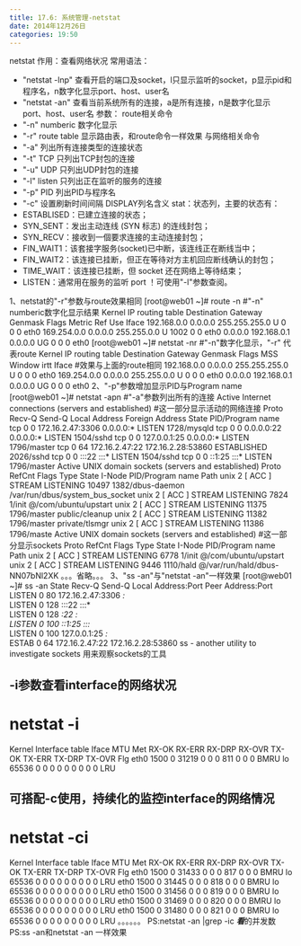 ```yaml
---
title: 17.6: 系统管理-netstat
date: 2014年12月26日
categories: 19:50
---
```

 
netstat
作用：查看网络状况
常用语法： 
* "netstat -lnp" 查看开启的端口及socket，l只显示监听的socket，p显示pid和程序名，n数字化显示port、host、user名
* "netstat -an" 查看当前系统所有的连接，a是所有连接，n是数字化显示port、host、user名
参数：
route相关命令
* "-n" numberic 数字化显示
* "-r" route table 显示路由表，和route命令一样效果
与网络相关命令
* "-a" 列出所有连接类型的连接状态
* "-t" TCP 只列出TCP封包的连接
* "-u" UDP 只列出UDP封包的连接
* "-l" listen 只列出正在监听的服务的连接
* "-p" PID 列出PID与程序名
* "-c" 设置刷新时间间隔
DISPLAY列名含义
stat：状态列，主要的状态有：
* ESTABLISED：已建立连接的状态；
* SYN_SENT：发出主动连线 (SYN 标志) 的连线封包；
* SYN_RECV：接收到一個要求连接的主动连接封包；
* FIN_WAIT1：该套接字服务(socket)已中断，该连线正在断线当中；
* FIN_WAIT2：该连接已挂断，但正在等待对方主机回应断线确认的封包；
* TIME_WAIT：该连接已挂断，但 socket 还在网络上等待结束；
* LISTEN：通常用在服务的监听 port ！可使用"-l"参数查阅。
 
1、netstat的"-r"参数与route效果相同
[root@web01 ~]# route -n        #"-n" numberic数字化显示结果
Kernel IP routing table
Destination     Gateway         Genmask         Flags Metric Ref    Use Iface
192.168.0.0     0.0.0.0         255.255.255.0   U     0      0        0 eth0
169.254.0.0     0.0.0.0         255.255.0.0     U     1002   0        0 eth0
0.0.0.0         192.168.0.1     0.0.0.0         UG    0      0        0 eth0
[root@web01 ~]# netstat -nr        #"-n"数字化显示，"-r" 代表route
Kernel IP routing table
Destination     Gateway         Genmask         Flags   MSS Window  irtt Iface   #效果与上面的route相同
192.168.0.0     0.0.0.0         255.255.255.0   U         0 0          0 eth0
169.254.0.0     0.0.0.0         255.255.0.0     U         0 0          0 eth0
0.0.0.0         192.168.0.1     0.0.0.0         UG        0 0          0 eth0
2、"-p"参数增加显示PID与Program name
[root@web01 ~]# netstat -apn   #"-a"参数列出所有的连接
Active Internet connections (servers and established)    #这一部分显示活动的网络连接
Proto Recv-Q Send-Q Local Address               Foreign Address             State       PID/Program name
tcp        0      0 172.16.2.47:3306            0.0.0.0:*                   LISTEN      1728/mysqld
tcp        0      0 0.0.0.0:22                  0.0.0.0:*                   LISTEN      1504/sshd
tcp        0      0 127.0.0.1:25                0.0.0.0:*                   LISTEN      1796/master
tcp        0     64 172.16.2.47:22              172.16.2.28:53860           ESTABLISHED 2026/sshd
tcp        0      0 :::22                       :::*                        LISTEN      1504/sshd
tcp        0      0 ::1:25                      :::*                        LISTEN      1796/master
Active UNIX domain sockets (servers and established)
Proto RefCnt Flags       Type       State         I-Node PID/Program name    Path
unix  2      [ ACC ]     STREAM     LISTENING     10497  1382/dbus-daemon    /var/run/dbus/system_bus_socket
unix  2      [ ACC ]     STREAM     LISTENING     7824   1/init              @/com/ubuntu/upstart
unix  2      [ ACC ]     STREAM     LISTENING     11375  1796/master         public/cleanup
unix  2      [ ACC ]     STREAM     LISTENING     11382  1796/master         private/tlsmgr
unix  2      [ ACC ]     STREAM     LISTENING     11386  1796/maste
Active UNIX domain sockets (servers and established)   #这一部分显示sockets
Proto RefCnt Flags       Type       State         I-Node PID/Program name    Path
unix  2      [ ACC ]     STREAM     LISTENING     6778   1/init              @/com/ubuntu/upstart
unix  2      [ ACC ]     STREAM     LISTENING     9446   1110/hald           @/var/run/hald/dbus-NN07bNl2XK
。。。省略。。。
3、"ss -an"与"netstat -an"一样效果
[root@web01 ~]# ss -an
State       Recv-Q Send-Q   Local Address:Port     Peer Address:Port
LISTEN      0      80         172.16.2.47:3306                *:*  
LISTEN      0      128                 :::22                 :::*  
LISTEN      0      128                  *:22                  *:*  
LISTEN      0      100                ::1:25                 :::*  
LISTEN      0      100          127.0.0.1:25                  *:*  
ESTAB       0      64         172.16.2.47:22        172.16.2.28:53860
ss - another utility to investigate sockets 用来观察sockets的工具
## -i参数查看interface的网络状况
# netstat -i
Kernel Interface table
Iface       MTU Met    RX-OK RX-ERR RX-DRP RX-OVR    TX-OK TX-ERR TX-DRP TX-OVR Flg
eth0       1500   0    31219      0      0      0      811      0      0      0 BMRU
lo        65536   0        0      0      0      0        0      0      0      0 LRU
## 可搭配-c使用，持续化的监控interface的网络情况
# netstat -ci
Kernel Interface table
Iface       MTU Met    RX-OK RX-ERR RX-DRP RX-OVR    TX-OK TX-ERR TX-DRP TX-OVR Flg
eth0       1500   0    31433      0      0      0      817      0      0      0 BMRU
lo        65536   0        0      0      0      0        0      0      0      0 LRU
eth0       1500   0    31445      0      0      0      818      0      0      0 BMRU
lo        65536   0        0      0      0      0        0      0      0      0 LRU
eth0       1500   0    31456      0      0      0      819      0      0      0 BMRU
lo        65536   0        0      0      0      0        0      0      0      0 LRU
eth0       1500   0    31469      0      0      0      820      0      0      0 BMRU
lo        65536   0        0      0      0      0        0      0      0      0 LRU
eth0       1500   0    31480      0      0      0      821      0      0      0 BMRU
lo        65536   0        0      0      0      0        0      0      0      0 LRU
。。。。。。PS:netstat -an |grep -ic ***看***的并发数
PS:ss -an和netstat -an 一样效果
